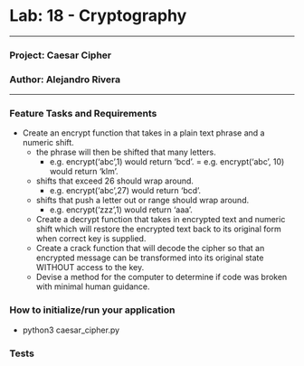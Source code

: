 # Lab: 18 - Cryptography

---

### Project: Caesar Cipher
### Author: Alejandro Rivera

---

### Feature Tasks and Requirements
* Create an encrypt function that takes in a plain text phrase and a numeric shift.
  * the phrase will then be shifted that many letters.
    * e.g. encrypt(‘abc’,1) would return ‘bcd’. = e.g. encrypt(‘abc’, 10) would return ‘klm’.
  * shifts that exceed 26 should wrap around.
    * e.g. encrypt(‘abc’,27) would return ‘bcd’.
  * shifts that push a letter out or range should wrap around.
    * e.g. encrypt(‘zzz’,1) would return ‘aaa’.
  * Create a decrypt function that takes in encrypted text and numeric shift which will restore the encrypted text back to its original form when correct key is supplied.
  * Create a crack function that will decode the cipher so that an encrypted message can be transformed into its original state WITHOUT access to the key.
  * Devise a method for the computer to determine if code was broken with minimal human guidance.

### How to initialize/run your application

* python3 caesar_cipher.py

### Tests
